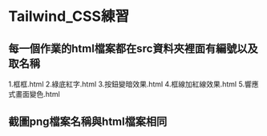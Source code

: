 # Tailwind_CSS練習
## 每一個作業的html檔案都在src資料夾裡面有編號以及取名稱
1.框框.html
2.綠底紅字.html
3.按鈕變暗效果.html
4.框線加紅線效果.html
5.響應式畫面變色.html
## 截圖png檔案名稱與html檔案相同
